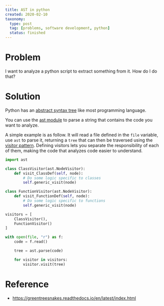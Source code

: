```yaml
---
title: AST in python
created: 2020-02-10
taxonomy:
  type: post
  tag: [problems, software development, python]
  status: finished
---
```


# Problem
I want to analyze a python script to extract something from it. How do I do that?

# Solution
Python has an [abstract syntax tree](https://en.wikipedia.org/wiki/Abstract_syntax_tree) like most programming language.

You can use the [ast module](https://docs.python.org/3/library/ast.html) to parse a string that contains the code you want to analyze.

A simple example is as follow. It will read a file defined in the `file` variable, use `ast` to parse it, returning a `tree` that can then be traversed using the [visitor pattern](https://refactoring.guru/design-patterns/visitor). Defining visitors lets you separate the responsibility of each of them, making the code that analyzes code easier to understand.

```python
import ast

class ClassVisitor(ast.NodeVisitor):
	def visit_ClassDef(self, node):
		# Do some logic specific to classes
		self.generic_visit(node)

class FunctionVisitor(ast.NodeVisitor):
	def visit_FunctionDef(self, node):
		# Do some logic specific to functions
		self.generic_visit(node)

visitors = [
	ClassVisitor(),
	FunctionVisitor()
]

with open(file, "r") as f:
	code = f.read()

	tree = ast.parse(code)

	for visitor in visitors:
		visitor.visit(tree)
```

# Reference
* https://greentreesnakes.readthedocs.io/en/latest/index.html
